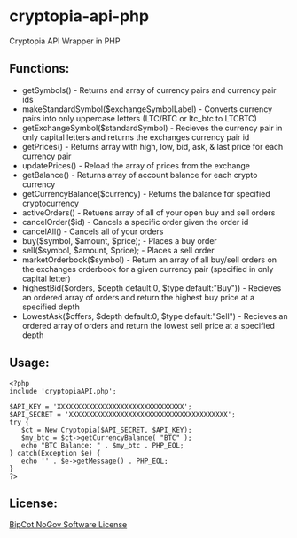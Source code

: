 # cryptopia-api-php
Cryptopia API Wrapper in PHP

## Functions:

* getSymbols() - Returns and array of currency pairs and currency pair ids
* makeStandardSymbol($exchangeSymbolLabel) - Converts currency pairs into only uppercase letters (LTC/BTC or ltc_btc to LTCBTC)
* getExchangeSymbol($standardSymbol) - Recieves the currency pair in only capital letters  and returns the exchanges currency pair id
* getPrices() - Returns array with high, low, bid, ask, & last price for each currency pair
* updatePrices() - Reload the array of prices from the exchange
* getBalance() - Returns array of account balance for each crypto currency 
* getCurrencyBalance($currency) - Returns the balance for specified cryptocurrency
* activeOrders() - Retuens array of all of your open buy and sell orders
* cancelOrder($id) - Cancels a specific order given the order id
* cancelAll() - Cancels all of your orders
* buy($symbol, $amount, $price);  - Places a buy order
* sell($symbol, $amount, $price); - Places a sell order
* marketOrderbook($symbol) - Return an array of all buy/sell orders on the exchanges orderbook for a given currency pair (specified in only capital letter)
* highestBid($orders, $depth default:0, $type default:"Buy"))  - Recieves an ordered array of orders and return the highest buy price at a specified depth
* LowestAsk($offers, $depth default:0, $type default:"Sell") - Recieves an ordered array of orders and return the lowest sell price at a specified depth

## Usage:

```vim
<?php
include 'cryptopiaAPI.php';

$API_KEY = 'XXXXXXXXXXXXXXXXXXXXXXXXXXXXXXXX';
$API_SECRET = 'XXXXXXXXXXXXXXXXXXXXXXXXXXXXXXXXXXXXXXXX';
try {
   $ct = New Cryptopia($API_SECRET, $API_KEY);
   $my_btc = $ct->getCurrencyBalance( "BTC" );
   echo "BTC Balance: " . $my_btc . PHP_EOL;
} catch(Exception $e) {
   echo '' . $e->getMessage() . PHP_EOL;
}
?>
```

## License:

[BipCot NoGov Software License](https://github.com/KittyCatTech/cryptopia-api-php/blob/master/LICENSE)

